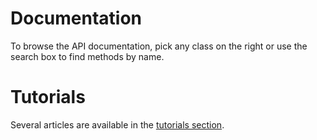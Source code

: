 # Documentation

To browse the API documentation, pick any class on the right or use the
search box to find methods by name.

# Tutorials

Several articles are available in the [tutorials section](/tutorials).
